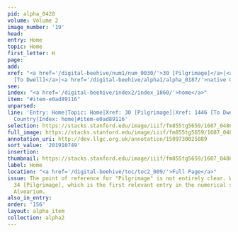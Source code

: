 ```yaml
---
pid: alpha_0428
volume: Volume 2
image_number: '19'
head:
entry: Home
topic: Home
first_letter: H
page:
add:
xref: "<a href='/digital-beehive/num1/num_0030/'>30 [Pilgrimage]</a>|<a href='/digital-beehive/num6/num_2113/'>1446
  [To Dwell]</a>|<a href='/digital-beehive/alpha1/alpha_0187/'>native Country</a>"
see:
index: "<a href='/digital-beehive/index2/index_1860/'>home</a>"
item: "#item-e0ad89116"
unparsed:
line: 'Entry: Home|Topic: Home|Xref: 30 [Pilgrimage]|Xref: 1446 [To Dwell]|Xref: native
  Country|Index: home|#item-e0ad89116'
selection: https://stacks.stanford.edu/image/iiif/fm855tg5659/1607_0486/300,749,3109,414/full/0/default.jpg
full_image: https://stacks.stanford.edu/image/iiif/fm855tg5659/1607_0486/full/full/0/default.jpg
annotation_uri: http://dev.llgc.org.uk/annotation/1509730025889
sort_value: '201910749'
insertion:
thumbnail: https://stacks.stanford.edu/image/iiif/fm855tg5659/1607_0486/300,749,600,180/250,/0/default.jpg
label: Home
location: "<a href='/digital-beehive/toc/toc2_009/'>Full Page</a>"
issue: The point of reference for "Pilgrimage" is not entirely clear. We linked to
  34 [Pilgrimage], which is the first relevant entry in the numerical section of the
  Alvearium.
also_in_entry:
order: '156'
layout: alpha_item
collection: alpha2
---
```

